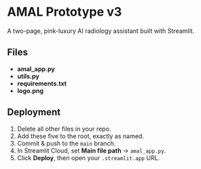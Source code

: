 # AMAL Prototype v3

A two-page, pink-luxury AI radiology assistant built with Streamlit.

## Files

- **amal_app.py**  
- **utils.py**  
- **requirements.txt**  
- **logo.png**  

## Deployment

1. Delete all other files in your repo.  
2. Add these five to the root, exactly as named.  
3. Commit & push to the `main` branch.  
4. In Streamlit Cloud, set **Main file path** → `amal_app.py`.  
5. Click **Deploy**, then open your `.streamlit.app` URL.
